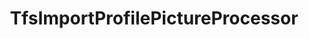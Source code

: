 ---
optionsClassName: TfsImportProfilePictureProcessorOptions
optionsClassFullName: MigrationTools.Processors.TfsImportProfilePictureProcessorOptions
configurationSamples:
- name: defaults
  order: 2
  description: 
  code: There are no defaults! Check the sample for options!
  sampleFor: MigrationTools.Processors.TfsImportProfilePictureProcessorOptions
- name: sample
  order: 1
  description: 
  code: There is no sample, but you can check the classic below for a general feel.
  sampleFor: MigrationTools.Processors.TfsImportProfilePictureProcessorOptions
- name: classic
  order: 3
  description: 
  code: >-
    {
      "$type": "TfsImportProfilePictureProcessorOptions",
      "Enabled": false,
      "SourceName": null,
      "TargetName": null
    }
  sampleFor: MigrationTools.Processors.TfsImportProfilePictureProcessorOptions
description: Downloads corporate images and updates TFS/Azure DevOps profiles
className: TfsImportProfilePictureProcessor
typeName: Processors
architecture: 
options:
- parameterName: Enabled
  type: Boolean
  description: If set to `true` then the processor will run. Set to `false` and the processor will not run.
  defaultValue: missing XML code comments
- parameterName: SourceName
  type: String
  description: missing XML code comments
  defaultValue: missing XML code comments
- parameterName: TargetName
  type: String
  description: missing XML code comments
  defaultValue: missing XML code comments
status: alpha
processingTarget: Profiles
classFile: src/MigrationTools.Clients.TfsObjectModel/Processors/TfsImportProfilePictureProcessor.cs
optionsClassFile: src/MigrationTools.Clients.TfsObjectModel/Processors/TfsImportProfilePictureProcessorOptions.cs

redirectFrom:
- /Reference/Processors/TfsImportProfilePictureProcessorOptions/
layout: reference
toc: true
permalink: /Reference/Processors/TfsImportProfilePictureProcessor/
title: TfsImportProfilePictureProcessor
categories:
- Processors
- 
topics:
- topic: notes
  path: /docs/Reference/Processors/TfsImportProfilePictureProcessor-notes.md
  exists: false
  markdown: ''
- topic: introduction
  path: /docs/Reference/Processors/TfsImportProfilePictureProcessor-introduction.md
  exists: false
  markdown: ''

---
